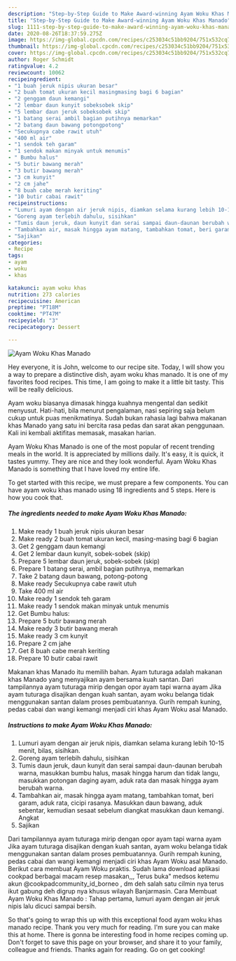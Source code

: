 ```yaml
---
description: "Step-by-Step Guide to Make Award-winning Ayam Woku Khas Manado"
title: "Step-by-Step Guide to Make Award-winning Ayam Woku Khas Manado"
slug: 1111-step-by-step-guide-to-make-award-winning-ayam-woku-khas-manado
date: 2020-08-26T18:37:59.275Z
image: https://img-global.cpcdn.com/recipes/c253034c51bb9204/751x532cq70/ayam-woku-khas-manado-foto-resep-utama.jpg
thumbnail: https://img-global.cpcdn.com/recipes/c253034c51bb9204/751x532cq70/ayam-woku-khas-manado-foto-resep-utama.jpg
cover: https://img-global.cpcdn.com/recipes/c253034c51bb9204/751x532cq70/ayam-woku-khas-manado-foto-resep-utama.jpg
author: Roger Schmidt
ratingvalue: 4.2
reviewcount: 10062
recipeingredient:
- "1 buah jeruk nipis ukuran besar"
- "2 buah tomat ukuran kecil masingmasing bagi 6 bagian"
- "2 genggam daun kemangi"
- "2 lembar daun kunyit sobeksobek skip"
- "5 lembar daun jeruk sobeksobek skip"
- "1 batang serai ambil bagian putihnya memarkan"
- "2 batang daun bawang potongpotong"
- "Secukupnya cabe rawit utuh"
- "400 ml air"
- "1 sendok teh garam"
- "1 sendok makan minyak untuk menumis"
- " Bumbu halus"
- "5 butir bawang merah"
- "3 butir bawang merah"
- "3 cm kunyit"
- "2 cm jahe"
- "8 buah cabe merah keriting"
- "10 butir cabai rawit"
recipeinstructions:
- "Lumuri ayam dengan air jeruk nipis, diamkan selama kurang lebih 10-15 menit, bilas, sisihkan."
- "Goreng ayam terlebih dahulu, sisihkan"
- "Tumis daun jeruk, daun kunyit dan serai sampai daun-daunan berubah warna, masukkan bumbu halus, masak hingga harum dan tidak langu, masukkan potongan daging ayam, aduk rata dan masak hingga ayam berubah warna."
- "Tambahkan air, masak hingga ayam matang, tambahkan tomat, beri garam, aduk rata, cicipi rasanya. Masukkan daun bawang, aduk sebentar, kemudian sesaat sebelum diangkat masukkan daun kemangi. Angkat"
- "Sajikan"
categories:
- Recipe
tags:
- ayam
- woku
- khas

katakunci: ayam woku khas 
nutrition: 273 calories
recipecuisine: American
preptime: "PT18M"
cooktime: "PT47M"
recipeyield: "3"
recipecategory: Dessert

---
```



![Ayam Woku Khas Manado](https://img-global.cpcdn.com/recipes/c253034c51bb9204/751x532cq70/ayam-woku-khas-manado-foto-resep-utama.jpg)

Hey everyone, it is John, welcome to our recipe site. Today, I will show you a way to prepare a distinctive dish, ayam woku khas manado. It is one of my favorites food recipes. This time, I am going to make it a little bit tasty. This will be really delicious.

Ayam woku biasanya dimasak hingga kuahnya mengental dan sedikit menyusut. Hati-hati, bila menurut pengalaman, nasi sepiring saja belum cukup untuk puas menikmatinya. Sudah bukan rahasia lagi bahwa makanan khas Manado yang satu ini bercita rasa pedas dan sarat akan penggunaan. Kali ini kembali aktifitas memasak, masakan harian.

Ayam Woku Khas Manado is one of the most popular of recent trending meals in the world. It is appreciated by millions daily. It's easy, it is quick, it tastes yummy. They are nice and they look wonderful. Ayam Woku Khas Manado is something that I have loved my entire life.


To get started with this recipe, we must prepare a few components. You can have ayam woku khas manado using 18 ingredients and 5 steps. Here is how you cook that.

<!--inarticleads1-->

##### The ingredients needed to make Ayam Woku Khas Manado:

1. Make ready 1 buah jeruk nipis ukuran besar
1. Make ready 2 buah tomat ukuran kecil, masing-masing bagi 6 bagian
1. Get 2 genggam daun kemangi
1. Get 2 lembar daun kunyit, sobek-sobek (skip)
1. Prepare 5 lembar daun jeruk, sobek-sobek (skip)
1. Prepare 1 batang serai, ambil bagian putihnya, memarkan
1. Take 2 batang daun bawang, potong-potong
1. Make ready Secukupnya cabe rawit utuh
1. Take 400 ml air
1. Make ready 1 sendok teh garam
1. Make ready 1 sendok makan minyak untuk menumis
1. Get  Bumbu halus:
1. Prepare 5 butir bawang merah
1. Make ready 3 butir bawang merah
1. Make ready 3 cm kunyit
1. Prepare 2 cm jahe
1. Get 8 buah cabe merah keriting
1. Prepare 10 butir cabai rawit


Makanan khas Manado itu memilih bahan. Ayam tuturaga adalah makanan khas Manado yang menyajikan ayam bersama kuah santan. Dari tampilannya ayam tuturaga mirip dengan opor ayam tapi warna ayam Jika ayam tuturaga disajikan dengan kuah santan, ayam woku belanga tidak menggunakan santan dalam proses pembuatannya. Gurih rempah kuning, pedas cabai dan wangi kemangi menjadi ciri khas Ayam Woku asal Manado. 

<!--inarticleads2-->

##### Instructions to make Ayam Woku Khas Manado:

1. Lumuri ayam dengan air jeruk nipis, diamkan selama kurang lebih 10-15 menit, bilas, sisihkan.
1. Goreng ayam terlebih dahulu, sisihkan
1. Tumis daun jeruk, daun kunyit dan serai sampai daun-daunan berubah warna, masukkan bumbu halus, masak hingga harum dan tidak langu, masukkan potongan daging ayam, aduk rata dan masak hingga ayam berubah warna.
1. Tambahkan air, masak hingga ayam matang, tambahkan tomat, beri garam, aduk rata, cicipi rasanya. Masukkan daun bawang, aduk sebentar, kemudian sesaat sebelum diangkat masukkan daun kemangi. Angkat
1. Sajikan


Dari tampilannya ayam tuturaga mirip dengan opor ayam tapi warna ayam Jika ayam tuturaga disajikan dengan kuah santan, ayam woku belanga tidak menggunakan santan dalam proses pembuatannya. Gurih rempah kuning, pedas cabai dan wangi kemangi menjadi ciri khas Ayam Woku asal Manado. Berikut cara membuat Ayam Woku praktis. Sudah lama download aplikasi cookpad berbagai macam resep masakan,,, Terus buka&#34; medsos ketemu akun @cookpadcommunity_id_borneo , dm deh salah satu cilmin nya terus ikut gabung deh digrup nya khusus wilayah Banjarmasin. Cara Membuat Ayam Woku Khas Manado : Tahap pertama, lumuri ayam dengan air jeruk nipis lalu dicuci sampai bersih. 

So that's going to wrap this up with this exceptional food ayam woku khas manado recipe. Thank you very much for reading. I'm sure you can make this at home. There is gonna be interesting food in home recipes coming up. Don't forget to save this page on your browser, and share it to your family, colleague and friends. Thanks again for reading. Go on get cooking!
